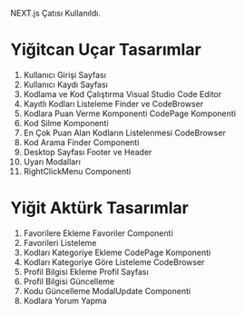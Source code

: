 NEXT.js Çatısı Kullanıldı.

# Yiğitcan Uçar Tasarımlar #
1. Kullanıcı Girişi Sayfası
2. Kullanıcı Kaydı Sayfası
3. Kodlama ve Kod Çalıştırma Visual Studio Code Editor
4. Kayıtlı Kodları Listeleme Finder ve CodeBrowser
5. Kodlara Puan Verme Komponenti CodePage Komponenti
6. Kod Silme Komponenti
7. En Çok Puan Alan Kodların Listelenmesi CodeBrowser
8. Kod Arama Finder Componenti
9. Desktop Sayfası Footer ve Header
10. Uyarı Modalları
11. RightClickMenu Componenti

# Yiğit Aktürk Tasarımlar #
1. Favorilere Ekleme Favoriler Componenti
2. Favorileri Listeleme
3. Kodları Kategoriye Ekleme CodePage Komponenti
4. Kodları Kategoriye Göre Listeleme CodeBrowser
5. Profil Bilgisi Ekleme Profil Sayfası
6. Profil Bilgisi Güncelleme
7. Kodu Güncelleme ModalUpdate Componenti
8. Kodlara Yorum Yapma
